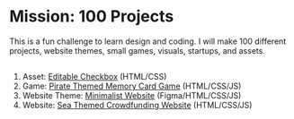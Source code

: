 <h1>Mission: 100 Projects</h1>
This is a fun challenge to learn design and coding. I will make 100 different projects, website themes, small games, visuals, startups, and assets. 

##
1. Asset: [Editable Checkbox](https://melanielaporte.github.io/asset-Editable-Checkbox/) (HTML/CSS)
2. Game: [Pirate Themed Memory Card Game](https://editting-lively-shell-121.vscodeedu.app/) (HTML/CSS/JS)
3. Website Theme: [Minimalist Website](https://pecan-devoted-stream-948.vscodeedu.app/index.html) (Figma/HTML/CSS/JS)
4. Website: [Sea Themed Crowdfunding Website](https://melanielaporte.github.io/web102_prework/) (HTML/CSS/JS)
